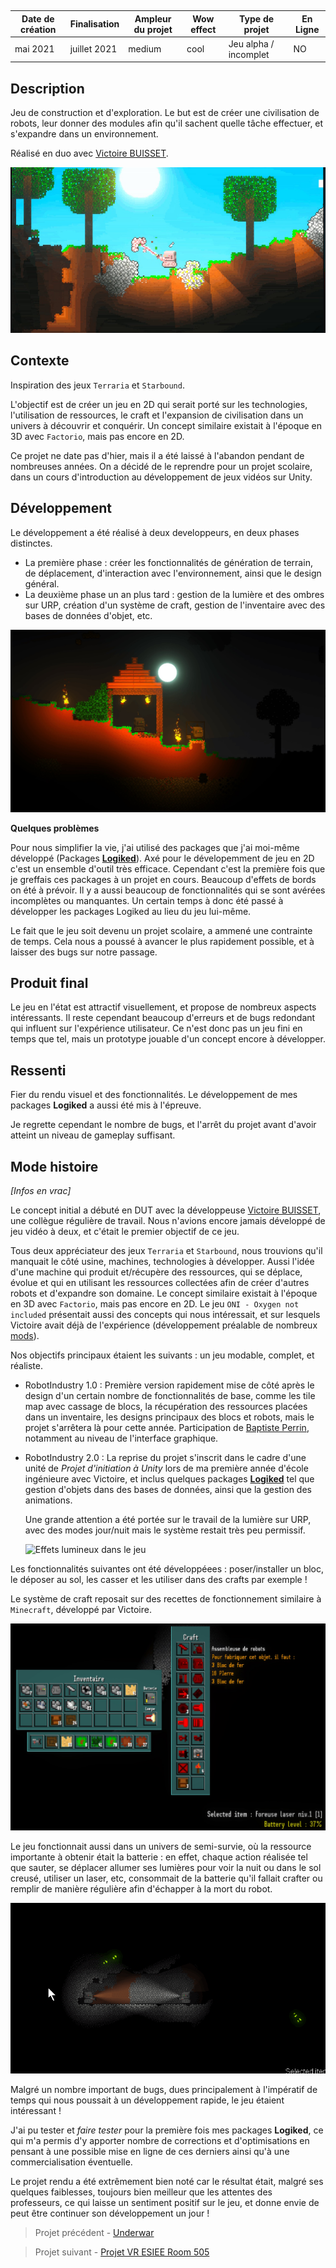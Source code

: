 <autotab></br><table><thead><tr><th>Date de création</th><th>Finalisation</th><th>Ampleur du projet</th><th>Wow effect</th><th>Type de projet </th><th>En Ligne</th></tr></thead><tbody><tr>
        <td>mai 2021</td>
        <td>juillet 2021</td>
        <td>medium</td><td>cool</td>
        <td>Jeu alpha / incomplet</td><td>NO</td>
        </tr></tbody></table></autotab>

## Description

Jeu de construction et d'exploration.
Le but est de créer une civilisation de robots, leur donner des modules afin qu'il sachent quelle tâche effectuer, et s'expandre dans un environnement.

Réalisé en duo avec [Victoire BUISSET](https://pholith.github.io/Portfolio/).

![](preview2.jpg)

## Contexte

Inspiration des jeux `Terraria` et `Starbound`.

L'objectif est de créer un jeu en 2D qui serait porté sur les technologies, l'utilisation de ressources, le craft et l'expansion de civilisation dans un univers à découvrir et conquérir. Un concept similaire existait à l'époque en 3D avec `Factorio`, mais pas encore en 2D.

Ce projet ne date pas d'hier, mais il a été laissé à l'abandon pendant de nombreuses années. On a décidé de le reprendre pour un projet scolaire, dans un cours d'introduction au développement de jeux vidéos sur Unity.

## Développement

Le développement a été réalisé à deux developpeurs, en deux phases distinctes.
- La première phase : créer les fonctionnalités de génération de terrain, de déplacement, d'interaction avec l'environnement, ainsi que le design général.
- La deuxième phase un an plus tard : gestion de la lumière et des ombres sur URP, création d'un système de craft, gestion de l'inventaire avec des bases de données d'objet, etc.

![](./medias/img2.jpg)

**Quelques problèmes**

Pour nous simplifier la vie, j'ai utilisé des packages que j'ai moi-même développé (Packages [**Logiked**]()). Axé pour le dévelopemment de jeu en 2D c'est un ensemble d'outil très efficace. Cependant c'est la première fois que je greffais ces packages à un projet en cours. Beaucoup d'effets de bords on été à prévoir. Il y a aussi beaucoup de fonctionnalités qui se sont avérées incomplètes ou manquantes. Un certain temps à donc été passé à développer les packages Logiked au lieu du jeu lui-même.

Le fait que le jeu soit devenu un projet scolaire, a ammené une contrainte de temps. Cela nous a poussé à avancer le plus rapidement possible, et à laisser des bugs sur notre passage.

## Produit final

Le jeu en l'état est attractif visuellement, et propose de nombreux aspects intéressants. Il reste cependant beaucoup d'erreurs et de bugs redondant qui influent sur l'expérience utilisateur. Ce n'est donc pas un jeu fini en temps que tel, mais un prototype jouable d'un concept encore à développer.

## Ressenti

Fier du rendu visuel et des fonctionnalités. Le développement de mes packages **Logiked** a aussi été mis à l'épreuve. 

Je regrette cependant le nombre de bugs, et l'arrêt du projet avant d'avoir atteint un niveau de gameplay suffisant.

## Mode histoire


<history>

*[Infos en vrac]*

Le concept initial a débuté en DUT avec la développeuse [Victoire BUISSET](https://pholith.github.io/Portfolio/), une collègue régulière de travail. Nous n'avions encore jamais développé de jeu vidéo à deux, et c'était le premier objectif de ce jeu.

Tous deux appréciateur des jeux `Terraria` et `Starbound`, nous trouvions qu'il manquait le côté usine, machines, technologies à développer. Aussi l'idée d'une machine qui produit et/récupère des ressources, qui se déplace, évolue et qui en utilisant les ressources collectées afin de créer d'autres robots et d'expandre son domaine. Le concept similaire existait à l'époque en 3D avec `Factorio`, mais pas encore en 2D. Le jeu `ONI - Oxygen not included` présentait aussi des concepts qui nous intéressait, et sur lesquels Victoire avait déjà de l'expérience (développement préalable de nombreux [mods](https://github.com/Pholith/ONI-Mods)).

Nos objectifs principaux étaient les suivants : un jeu modable, complet, et réaliste.

- RobotIndustry 1.0 : Première version rapidement mise de côté après le design d'un certain nombre de fonctionnalités de base, comme les tile map avec cassage de blocs, la récupération des ressources placées dans un inventaire, les designs principaux des blocs et robots, mais le projet s'arrêtera là pour cette année. Participation de [Baptiste Perrin](https://www.linkedin.com/in/baptiste-perrin77/), notamment au niveau de l'interface graphique.

- RobotIndustry 2.0 : La reprise du projet s'inscrit dans le cadre d'une unité de *Projet d'initiation à Unity* lors de ma première année d'école ingénieure avec Victoire, et inclus quelques packages [**Logiked**]() tel que gestion d'objets dans des bases de données, ainsi que la gestion des animations.
  
  Une grande attention a été portée sur le travail de la lumière sur URP, avec des modes jour/nuit mais le système restait très peu permissif.
  

  ![Effets lumineux dans le jeu](./medias/ShadowSmoothTest1.gif)


Les fonctionnalités suivantes ont été développéees : poser/installer un bloc, le déposer au sol, les casser et les utiliser dans des crafts par exemple !

Le système de craft reposait sur des recettes de fonctionnement similaire à `Minecraft`, développé par Victoire.


![L'inventaire dans le jeu](./medias/img3.jpg)

Le jeu fonctionnait aussi dans un univers de semi-survie, où la ressource importante à obtenir était la batterie : en effet, chaque action réalisée tel que sauter, se déplacer allumer ses lumières pour voir la nuit ou dans le sol creusé, utiliser un laser, etc, consommait de la batterie qu'il fallait crafter ou remplir de manière régulière afin d'échapper à la mort du robot.

![exemple d'une caverne dans le jeu](./medias/robots.gif)

Malgré un nombre important de bugs, dues principalement à l'impératif de temps qui nous poussait à un développement rapide, le jeu étaient intéressant !

J'ai pu tester et *faire tester* pour la première fois mes packages **Logiked**, ce qui m'a permis d'y apporter nombre de corrections et d'optimisations en pensant à une possible mise en ligne de ces derniers ainsi qu'à une commercialisation éventuelle.

Le projet rendu a été extrêmement bien noté car le résultat était, malgré ses quelques faiblesses, toujours bien meilleur que les attentes des professeurs, ce qui laisse un sentiment positif sur le jeu, et donne envie de peut être continuer son développement un jour !


</history>


<nextprojects>

> Projet précédent -  [Underwar](/Jub_Biography/projects/Unity/Underwar)

> Projet suivant -  [Projet VR ESIEE 
Room 505](/Jub_Biography/projects/Unity/Room505)

</nextprojects>